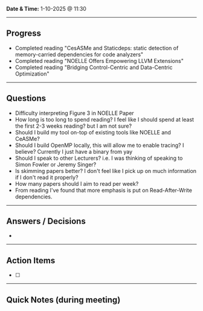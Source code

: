 
**Date & Time:** 1-10-2025 @ 11:30  

---

## Progress
- Completed reading "CesASMe and Staticdeps: static detection of memory-carried
dependencies for code analyzers"
- Completed reading "NOELLE Offers Empowering LLVM Extensions"
- Completed reading "Bridging Control-Centric and Data-Centric Optimization"
---

## Questions
- Difficulty interpreting Figure 3 in NOELLE Paper
- How long is too long to spend reading? I feel like I should spend at least the first 2-3 weeks reading? but I am not sure?
- Should I build my tool on-top of existing tools like NOELLE and CeASMe?
- Should I build OpenMP locally, this will allow me to enable tracing? I believe? Currently I just have a binary from yay 
- Should I speak to other Lecturers? i.e. I was thinking of speaking to Simon Fowler or Jeremy Singer?
- Is skimming papers better? I don't feel like I pick up on much information if I don't read it properly?
- How many papers should I aim to read per week?
- From reading I've found that more emphasis is put on Read-After-Write dependencies.
---

## Answers / Decisions
- 

---

## Action Items
- [ ] 

---

## Quick Notes (during meeting)

